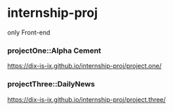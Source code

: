 # internship-proj
only Front-end

### projectOne::Alpha Cement
https://dix-is-ix.github.io/internship-proj/project.one/


### projectThree::DailyNews
https://dix-is-ix.github.io/internship-proj/project.three/
